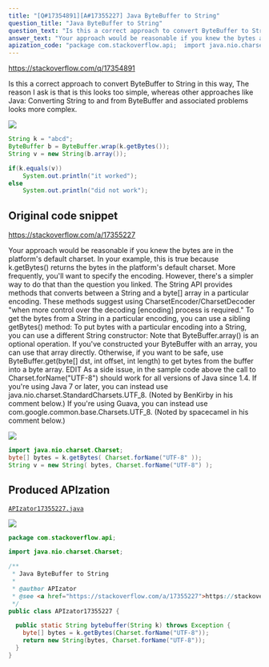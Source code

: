 ```yaml
---
title: "[Q#17354891][A#17355227] Java ByteBuffer to String"
question_title: "Java ByteBuffer to String"
question_text: "Is this a correct approach to convert ByteBuffer to String in this way, The reason I ask is that is this looks too simple, whereas other approaches like Java: Converting String to and from ByteBuffer and associated problems looks more complex."
answer_text: "Your approach would be reasonable if you knew the bytes are in the platform's default charset. In your example, this is true because k.getBytes() returns the bytes in the platform's default charset. More frequently, you'll want to specify the encoding. However, there's a simpler way to do that than the question you linked. The String API provides methods that converts between a String and a byte[] array in a particular encoding. These methods suggest using CharsetEncoder/CharsetDecoder \"when more control over the decoding [encoding] process is required.\" To get the bytes from a String in a particular encoding, you can use a sibling getBytes() method: To put bytes with a particular encoding into a String, you can use a different String constructor: Note that ByteBuffer.array() is an optional operation. If you've constructed your ByteBuffer with an array, you can use that array directly. Otherwise, if you want to be safe, use ByteBuffer.get(byte[] dst, int offset, int length) to get bytes from the buffer into a byte array. EDIT As a side issue, in the sample code above the call to Charset.forName(\"UTF-8\") should work for all versions of Java since 1.4. If you're using Java 7 or later, you can instead use java.nio.charset.StandardCharsets.UTF_8. (Noted by BenKirby in his comment below.) If you're using Guava, you can instead use com.google.common.base.Charsets.UTF_8. (Noted by spacecamel in his comment below.)"
apization_code: "package com.stackoverflow.api;  import java.nio.charset.Charset;  /**  * Java ByteBuffer to String  *  * @author APIzator  * @see <a href=\"https://stackoverflow.com/a/17355227\">https://stackoverflow.com/a/17355227</a>  */ public class APIzator17355227 {    public static String bytebuffer(String k) throws Exception {     byte[] bytes = k.getBytes(Charset.forName(\"UTF-8\"));     return new String(bytes, Charset.forName(\"UTF-8\"));   } }"
---
```


https://stackoverflow.com/q/17354891

Is this a correct approach to convert ByteBuffer to String in this way,
The reason I ask is that is this looks too simple, whereas other approaches like Java: Converting String to and from ByteBuffer and associated problems looks more complex.


<div class="code-logo"><img src="/stackoverflow.png" /></div>

```java
String k = "abcd";
ByteBuffer b = ByteBuffer.wrap(k.getBytes());
String v = new String(b.array());

if(k.equals(v))
    System.out.println("it worked");
else
    System.out.println("did not work");
```


## Original code snippet

https://stackoverflow.com/a/17355227

Your approach would be reasonable if you knew the bytes are in the platform&#x27;s default charset. In your example, this is true because k.getBytes() returns the bytes in the platform&#x27;s default charset.
More frequently, you&#x27;ll want to specify the encoding. However, there&#x27;s a simpler way to do that than the question you linked. The String API provides methods that converts between a String and a byte[] array in a particular encoding. These methods suggest using CharsetEncoder/CharsetDecoder &quot;when more control over the decoding [encoding] process is required.&quot;
To get the bytes from a String in a particular encoding, you can use a sibling getBytes() method:
To put bytes with a particular encoding into a String, you can use a different String constructor:
Note that ByteBuffer.array() is an optional operation. If you&#x27;ve constructed your ByteBuffer with an array, you can use that array directly. Otherwise, if you want to be safe, use ByteBuffer.get(byte[] dst, int offset, int length) to get bytes from the buffer into a byte array.
EDIT
As a side issue, in the sample code above the call to Charset.forName(&quot;UTF-8&quot;) should work for all versions of Java since 1.4.
If you&#x27;re using Java 7 or later, you can instead use java.nio.charset.StandardCharsets.UTF_8. (Noted by BenKirby in his comment below.)
If you&#x27;re using Guava, you can instead use com.google.common.base.Charsets.UTF_8. (Noted by spacecamel in his comment below.)

<div class="code-logo"><img src="/stackoverflow.png" /></div>

```java
import java.nio.charset.Charset;
byte[] bytes = k.getBytes( Charset.forName("UTF-8" ));
String v = new String( bytes, Charset.forName("UTF-8") );
```

## Produced APIzation

[`APIzator17355227.java`](https://github.com/pasqualesalza/apization-temp-data/raw/master/search/APIzator17355227.java)

<div class="code-logo"><img src="/apizator.png" /></div>

```java
package com.stackoverflow.api;

import java.nio.charset.Charset;

/**
 * Java ByteBuffer to String
 *
 * @author APIzator
 * @see <a href="https://stackoverflow.com/a/17355227">https://stackoverflow.com/a/17355227</a>
 */
public class APIzator17355227 {

  public static String bytebuffer(String k) throws Exception {
    byte[] bytes = k.getBytes(Charset.forName("UTF-8"));
    return new String(bytes, Charset.forName("UTF-8"));
  }
}

```